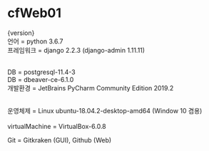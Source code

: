 # cfWeb01
{version}<br>
언어 = python 3.6.7<br>
프레임워크 = django 2.2.3 (django-admin 1.11.11)<br><br>

DB = postgresql-11.4-3<br>
DB = dbeaver-ce-6.1.0<br>
개발환경 = JetBrains PyCharm Community Edition 2019.2<br><br>


운영체제 = Linux ubuntu-18.04.2-desktop-amd64 (Window 10 겸용)<br><br>
virtualMachine  = VirtualBox-6.0.8<br>

Git = Gitkraken (GUI), Github (Web)<br>
